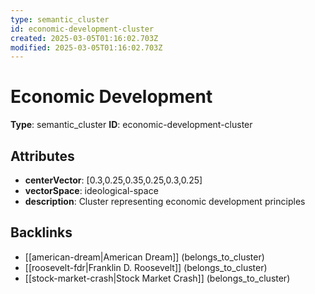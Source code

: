 ```yaml
---
type: semantic_cluster
id: economic-development-cluster
created: 2025-03-05T01:16:02.703Z
modified: 2025-03-05T01:16:02.703Z
---
```


# Economic Development

**Type**: semantic_cluster
**ID**: economic-development-cluster

## Attributes

- **centerVector**: [0.3,0.25,0.35,0.25,0.3,0.25]
- **vectorSpace**: ideological-space
- **description**: Cluster representing economic development principles

## Backlinks

- [[american-dream|American Dream]] (belongs_to_cluster)
- [[roosevelt-fdr|Franklin D. Roosevelt]] (belongs_to_cluster)
- [[stock-market-crash|Stock Market Crash]] (belongs_to_cluster)

